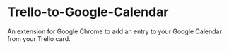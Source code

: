 # Trello-to-Google-Calendar
An extension for Google Chrome to add an entry to your Google Calendar from your Trello card.

